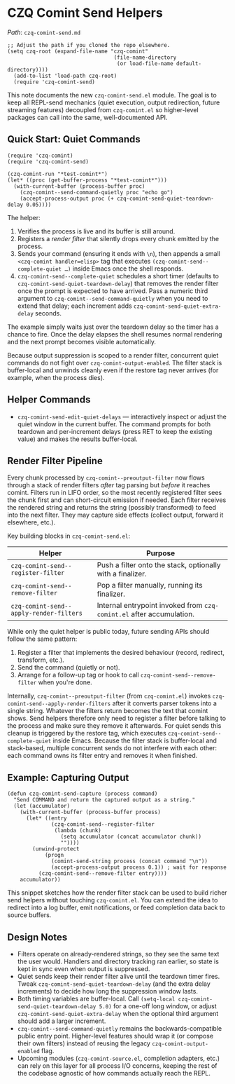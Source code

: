 # CZQ Comint Send Helpers

_Path_: `czq-comint-send.md`

```elisp
;; Adjust the path if you cloned the repo elsewhere.
(setq czq-root (expand-file-name "czq-comint"
                                  (file-name-directory
                                   (or load-file-name default-directory))))
  (add-to-list 'load-path czq-root)
  (require 'czq-comint-send)
```

This note documents the new `czq-comint-send.el` module.  The goal is to keep
all REPL-send mechanics (quiet execution, output redirection, future streaming
features) decoupled from `czq-comint.el` so higher-level packages can call into
the same, well-documented API.

## Quick Start: Quiet Commands

```elisp
(require 'czq-comint)
(require 'czq-comint-send)

(czq-comint-run "*test-comint*")
(let* ((proc (get-buffer-process "*test-comint*")))
  (with-current-buffer (process-buffer proc)
    (czq-comint--send-command-quietly proc "echo go")
    (accept-process-output proc (+ czq-comint-send-quiet-teardown-delay 0.05))))
```

The helper:

1. Verifies the process is live and its buffer is still around.
2. Registers a *render filter* that silently drops every chunk emitted by the
   process.
3. Sends your command (ensuring it ends with `\n`), then appends a small
   `<czq-comint handler=elisp>` tag that executes
   `(czq-comint-send--complete-quiet …)` inside Emacs once the shell responds.
4. `czq-comint-send--complete-quiet` schedules a short timer (defaults to
   `czq-comint-send-quiet-teardown-delay`) that removes the render filter once
   the prompt is expected to have arrived.  Pass a numeric third argument to
   `czq-comint--send-command-quietly` when you need to extend that delay;
   each increment adds `czq-comint-send-quiet-extra-delay` seconds.

The example simply waits just over the teardown delay so the timer has a chance
to fire.  Once the delay elapses the shell resumes normal rendering and the
next prompt becomes visible automatically.

Because output suppression is scoped to a render filter, concurrent quiet
commands do not fight over `czq-comint-output-enabled`.  The filter stack is
buffer-local and unwinds cleanly even if the restore tag never arrives (for
example, when the process dies).

## Helper Commands

- `czq-comint-send-edit-quiet-delays` — interactively inspect or adjust the
  quiet window in the current buffer.  The command prompts for both teardown and
  per-increment delays (press RET to keep the existing value) and makes the
  results buffer-local.

## Render Filter Pipeline

Every chunk processed by `czq-comint--preoutput-filter` now flows through a
stack of render filters *after* tag parsing but *before* it reaches comint.
Filters run in LIFO order, so the most recently registered filter sees the
chunk first and can short-circuit emission if needed.  Each filter receives the
rendered string and returns the string (possibly transformed) to feed into the
next filter.  They may capture side effects (collect output, forward it
elsewhere, etc.).

Key building blocks in `czq-comint-send.el`:

| Helper | Purpose |
|--------|---------|
| `czq-comint-send--register-filter` | Push a filter onto the stack, optionally with a finalizer. |
| `czq-comint-send--remove-filter` | Pop a filter manually, running its finalizer. |
| `czq-comint-send--apply-render-filters` | Internal entrypoint invoked from `czq-comint.el` after accumulation. |

While only the quiet helper is public today, future sending APIs should follow
the same pattern:

1. Register a filter that implements the desired behaviour (record, redirect,
   transform, etc.).
2. Send the command (quietly or not).
3. Arrange for a follow-up tag or hook to call `czq-comint-send--remove-filter`
   when you're done.

Internally, `czq-comint--preoutput-filter` (from `czq-comint.el`) invokes
`czq-comint-send--apply-render-filters` after it converts parser tokens into a
single string.  Whatever the filters return becomes the text that comint shows.
Send helpers therefore only need to register a filter before talking to the
process and make sure they remove it afterwards.  For quiet sends this cleanup
is triggered by the restore tag, which executes
`czq-comint-send--complete-quiet` inside Emacs.  Because the filter stack is
buffer-local and stack-based, multiple concurrent sends do not interfere with
each other: each command owns its filter entry and removes it when finished.

## Example: Capturing Output

```elisp
(defun czq-comint-send-capture (process command)
  "Send COMMAND and return the captured output as a string."
  (let (accumulator)
    (with-current-buffer (process-buffer process)
      (let* ((entry
              (czq-comint-send--register-filter
               (lambda (chunk)
                 (setq accumulator (concat accumulator chunk))
                 ""))))
        (unwind-protect
            (progn
              (comint-send-string process (concat command "\n"))
              (accept-process-output process 0.1)) ; wait for response
          (czq-comint-send--remove-filter entry))))
    accumulator))
```

This snippet sketches how the render filter stack can be used to build richer
send helpers without touching `czq-comint.el`.  You can extend the idea to
redirect into a log buffer, emit notifications, or feed completion data back to
source buffers.

## Design Notes

- Filters operate on already-rendered strings, so they see the same text the
  user would.  Handlers and directory tracking ran earlier, so state is kept in
  sync even when output is suppressed.
- Quiet sends keep their render filter alive until the teardown timer fires.
  Tweak `czq-comint-send-quiet-teardown-delay` (and the extra delay increments)
  to decide how long the suppression window lasts.
- Both timing variables are buffer-local.  Call
  `(setq-local czq-comint-send-quiet-teardown-delay 5.0)` for a one-off long
  window, or adjust `czq-comint-send-quiet-extra-delay` when the optional third
  argument should add a larger increment.
- `czq-comint--send-command-quietly` remains the backwards-compatible public
  entry point.  Higher-level features should wrap it (or compose their own
  filters) instead of reusing the legacy `czq-comint-output-enabled` flag.
- Upcoming modules (`czq-comint-source.el`, completion adapters, etc.) can
  rely on this layer for all process I/O concerns, keeping the rest of the
  codebase agnostic of how commands actually reach the REPL.
